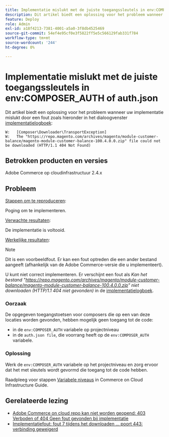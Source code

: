```yaml
---
title: Implementatie mislukt met de juiste toegangssleutels in env:COMPOSER_AUTH of auth.json
description: Dit artikel biedt een oplossing voor het probleem wanneer de implementatie mislukt met de fout "Het bestand https://repo.magento.com/archives/magento/module-customer-balance/magento-module-customer-balance-100.4.0.0.zip kan niet worden gedownload (HTTP/1.1 404 niet gevonden)".
feature: Deploy
role: Admin
exl-id: a18f4213-7381-4001-a5a0-3f8db4525469
source-git-commit: 54ef4e95cf0e3f5822ff5e5c566129fab331f784
workflow-type: tm+mt
source-wordcount: '244'
ht-degree: 0%

---
```


# Implementatie mislukt met de juiste toegangssleutels in env:COMPOSER_AUTH of auth.json

Dit artikel biedt een oplossing voor het probleem wanneer uw implementatie mislukt door een fout zoals hieronder in het dialoogvenster [implementatielogboek](/docs/commerce-cloud-service/user-guide/develop/test/log-locations#deploy-log):

```
W:   [Composer\Downloader\TransportException]
W:   The "https://repo.magento.com/archives/magento/module-customer-balance/magento-module-customer-balance-100.4.0.0.zip" file could not be downloaded (HTTP/1.1 404 Not Found)
```

## Betrokken producten en versies

Adobe Commerce op cloudinfrastructuur 2.4.x

## Probleem  

<u>Stappen om te reproduceren</u>:

Poging om te implementeren. 

<u>Verwachte resultaten</u>:

De implementatie is voltooid.

<u>Werkelijke resultaten</u>:

>[!NOTE]
>
>Dit is een voorbeeldfout. Er kan een fout optreden die een ander bestand aangeeft (afhankelijk van de Adobe Commerce-versie die u implementeert).

U kunt niet correct implementeren. Er verschijnt een fout als *Kan het bestand &quot;https://repo.magento.com/archives/magento/module-customer-balance/magento-module-customer-balance-100.4.0.0.zip&quot; niet downloaden (HTTP/1.1 404 niet gevonden)* in de [implementatielogboek](/docs/commerce-cloud-service/user-guide/develop/test/log-locations#deploy-log).


### Oorzaak

De opgegeven toegangstoetsen voor composers die op een van deze locaties worden gevonden, hebben mogelijk geen toegang tot de code:

* in de `env:COMPOSER_AUTH` variabele op projectniveau
* in de `auth.json file`, die voorrang heeft op de `env:COMPOSER_AUTH` variabele.

### Oplossing

Werk de `env:COMPOSER_AUTH` variabele op het projectniveau en zorg ervoor dat het met sleutels wordt gevormd die toegang tot de code hebben.

Raadpleeg voor stappen [Variabele niveaus](/docs/commerce-cloud-service/user-guide/configure/env/variable-levels) in Commerce on Cloud Infrastructure Guide.

## Gerelateerde lezing

* [Adobe Commerce on cloud repo kan niet worden geopend: 403 Verboden of 404 Geen fout gevonden bij implementatie](/docs/commerce-knowledge-base/kb/troubleshooting/deployment/magento-commerce-cloud-repo-could-not-be-accessed-403-forbidden-or-404-not-found-error-when-deploying.html)
* [Implementatiefout: fout 7 tijdens het downloaden ... poort 443: verbinding geweigerd](https://experienceleague.adobe.com/en/docs/commerce-knowledge-base/kb/troubleshooting/deployment/deployment-error-downloading-connection-refused-adobe-commerce)
